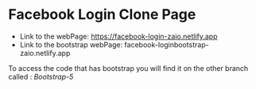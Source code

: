 # Facebook Login Clone Page

- Link to the webPage: https://facebook-login-zaio.netlify.app
- Link to the bootstrap webPage: facebook-loginbootstrap-zaio.netlify.app

To access the code that has bootstrap you will find it on the other branch called : *Bootstrap-5*
